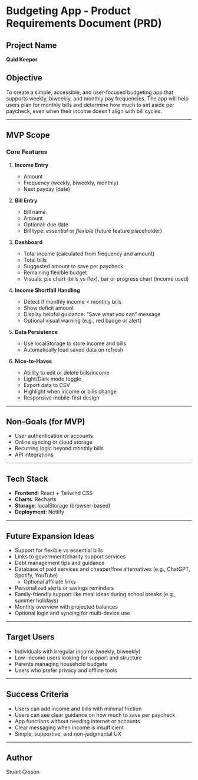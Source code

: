 # Budgeting App - Product Requirements Document (PRD)

## Project Name
**Quid Keeper**

## Objective
To create a simple, accessible, and user-focused budgeting app that supports weekly, biweekly, and monthly pay frequencies. The app will help users plan for monthly bills and determine how much to set aside per paycheck, even when their income doesn’t align with bill cycles.

---

## MVP Scope

### Core Features
1. **Income Entry**
   - Amount
   - Frequency (weekly, biweekly, monthly)
   - Next payday (date)

2. **Bill Entry**
   - Bill name
   - Amount
   - Optional: due date
   - Bill type: *essential* or *flexible* (future feature placeholder)

3. **Dashboard**
   - Total income (calculated from frequency and amount)
   - Total bills
   - Suggested amount to save per paycheck
   - Remaining flexible budget
   - Visuals: pie chart (bills vs flex), bar or progress chart (income used)

4. **Income Shortfall Handling**
   - Detect if monthly income < monthly bills
   - Show deficit amount
   - Display helpful guidance: “Save what you can” message
   - Optional visual warning (e.g., red badge or alert)

5. **Data Persistence**
   - Use localStorage to store income and bills
   - Automatically load saved data on refresh

6. **Nice-to-Haves**
   - Ability to edit or delete bills/income
   - Light/Dark mode toggle
   - Export data to CSV
   - Highlight when income or bills change
   - Responsive mobile-first design

---

## Non-Goals (for MVP)
- User authentication or accounts
- Online syncing or cloud storage
- Recurring logic beyond monthly bills
- API integrations

---

## Tech Stack
- **Frontend**: React + Tailwind CSS
- **Charts**: Recharts
- **Storage**: localStorage (browser-based)
- **Deployment**: Netlify

---

## Future Expansion Ideas
- Support for flexible vs essential bills
- Links to government/charity support services
- Debt management tips and guidance
- Database of paid services and cheaper/free alternatives (e.g., ChatGPT, Spotify, YouTube)
  - Optional affiliate links
- Personalized alerts or savings reminders
- Family-friendly support like meal ideas during school breaks (e.g., summer holidays)
- Monthly overview with projected balances
- Optional login and syncing for multi-device use

---

## Target Users
- Individuals with irregular income (weekly, biweekly)
- Low-income users looking for support and structure
- Parents managing household budgets
- Users who prefer privacy and offline tools

---

## Success Criteria
- Users can add income and bills with minimal friction
- Users can see clear guidance on how much to save per paycheck
- App functions without needing internet or accounts
- Clear messaging when income is insufficient
- Simple, supportive, and non-judgmental UX

---

## Author
Stuart Gibson
